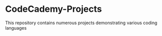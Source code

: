 # CodeCademy-Projects
This repository contains numerous projects demonstrating various coding languages
